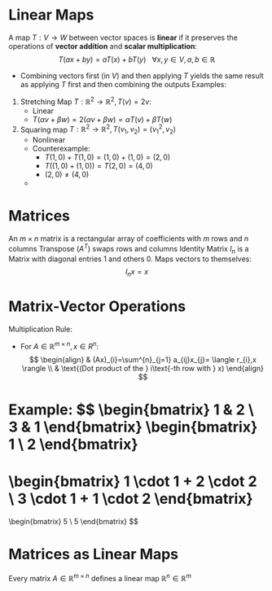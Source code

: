 # Linear Maps
A map $T:V\to W$ between vector spaces is **linear** if it preserves the operations of **vector addition** and **scalar multiplication**:
$$
T(ax+by) = aT(x) +bT(y) ~~~ \forall x,y \in V, a,b \in\mathbb{R}
$$
- Combining vectors first (in $V$) and then applying $T$ yields the same result as applying $T$ first and then combining the outputs
Examples:
1. Stretching Map $T: \mathbb{R}^{2} \to \mathbb{R}^{2}, T(v) =2v$:
	- Linear
	- $T(\alpha v+\beta w) = 2(\alpha v+\beta w) = \alpha T(v)+\beta T(w)$
2. Squaring map $T:\mathbb{R}^{2}\to\mathbb{R}^{2},T(v_{1},v_{2}) = (v_{1}^{2},v_{2})$
	- Nonlinear
	- Counterexample: 
		- $T(1,0)+T(1,0) =(1,0)+(1,0)=(2,0)$
		- $T((1,0)+(1,0)) = T(2,0) = (4,0)$
		- $(2,0)\neq (4,0)$
	- 
# Matrices
An $m \times n$ matrix is a rectangular array of coefficients with $m$ rows and $n$ columns
Transpose $(A^{T})$ swaps rows and columns
Identity Matrix $I_{n}$ is a Matrix with diagonal entries $1$ and others $0$. Maps vectors to themselves:
$$
I_{n}x=x
$$
# Matrix-Vector Operations
Multiplication Rule:
- For $A \in \mathbb{R}^{m \times n},x \in R^{n}$:
$$
\begin{align}
& (Ax)_{i}=\sum^{n}_{j=1} a_{ij}x_{j}= \langle r_{i},x \rangle \\
& \text{(Dot product of the } i\text{-th row with } x)
\end{align}
$$

Example:
$$
\begin{bmatrix}
1 & 2 \\
3 & 1
\end{bmatrix}
\begin{bmatrix}
1 \\
2
\end{bmatrix}
=
\begin{bmatrix}
1 \cdot 1 + 2 \cdot 2 \\
3 \cdot 1 + 1 \cdot 2
\end{bmatrix}
=
\begin{bmatrix}
5 \\
5
\end{bmatrix}
$$

# Matrices as Linear Maps
Every matrix $A \in \mathbb{R}^{m \times n}$ defines a linear map $\mathbb{R}^{n} \in \mathbb{R}^{m}$ 